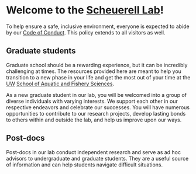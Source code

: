 # Welcome to the [Scheuerell Lab](https://faculty.washington.edu/scheuerl/)!

To help ensure a safe, inclusive environment, everyone is expected to abide by our [Code of Conduct](https://github.com/scheuerell-lab/onboarding/wiki/1.-Code-of-Conduct). This policy extends to all visitors as well. 

## Graduate students

Graduate school should be a rewarding experience, but it can be incredibly challenging at times. The resources provided here are meant to help you transition to a new phase in your life and get the most out of your time at the [UW](https://www.washington.edu/) [School of Aquatic and Fishery Sciences](https://fish.uw.edu/).

As a new graduate student in our lab, you will be welcomed into a group of diverse individuals with varying interests. We support each other in our respective endeavors and celebrate our successes. You will have numerous opportunities to contribute to our research projects, develop lasting bonds to others within and outside the lab, and help us improve upon our ways.

## Post-docs

Post-docs in our lab conduct independent research and serve as ad hoc advisors to undergraduate and graduate students. They are a useful source of information and can help students navigate difficult situations.
